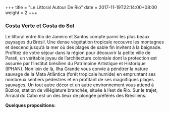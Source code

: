 +++
title = "Le Littoral Autour De Rio"
date = 2017-11-19T22:14:00+08:00
weight = 2
+++
### Costa Verte et Costa do Sol
Le littoral entre Rio de Janeiro et Santos compte parmi les plus beaux paysages du Brésil.
Une dense végétation tropicale recouvre les montagnes et descend jusqu’à la mer où des plages de sable fin invitent à la baignade.
Profitez de votre séjour dans la région pour découvrir la petite ville de Parati, un véritable joyau de l’architecture coloniale dont la protection est assurée par l’Institut brésilien du Patrimoine Artistique et Historique (IPHAN). Non loin de là, Ilha Grande vous convie à pénétrer la nature sauvage de la Mata Atlântica (forêt tropicale humide) en empruntant ses nombreux sentiers pédestres et en profitant de ses magnifiques plages sauvages.
Un tout autre décor et un autre environnement vous attend à Búzios, station de villégiature branchée, située à l’est de Rio. Sur le trajet, Arraial do Cabo est un des lieux de plongée préférés des Brésiliens.

**Quelques propositions:**
